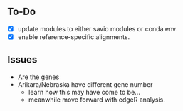 ## To-Do
  * [x] update modules to either savio modules or conda env
  * [x] enable reference-specific alignments.

## Issues
  * Are the genes
  * Arikara/Nebraska have different gene number
    - learn how this may have come to be...
    - meanwhile move forward with edgeR analysis.
